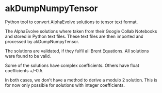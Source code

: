 # akDumpNumpyTensor

Python tool to convert AlphaEvolve solutions to tensor text format.

The AlphaEvolve solutions where taken from their Google Collab Notebooks and stored in Python text files. These text files are then imported and processed by akDumpNumpyTensor.

The solutions are validated, if they fulfil all Brent Equations. All solutions were found to be valid.

Some of the solutions have complex coefficients. Others have float coefficients +/-0.5.

In both cases, we don't have a method to derive a modulo 2 solution. This is for now only possible for solutions with integer coefficients.
